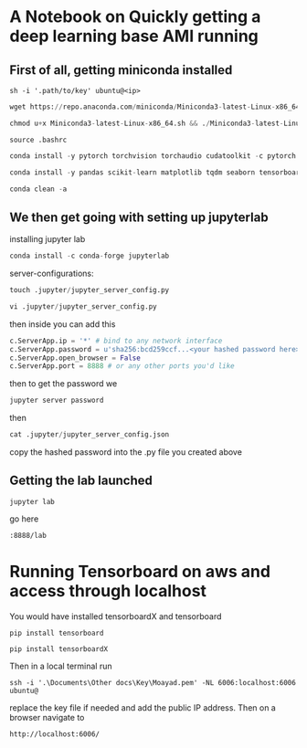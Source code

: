 # A Notebook on Quickly getting a deep learning base AMI running

## First of all, getting miniconda installed

~~~shell
sh -i '.path/to/key' ubuntu@<ip>
~~~

~~~python
wget https://repo.anaconda.com/miniconda/Miniconda3-latest-Linux-x86_64.sh
~~~

~~~python
chmod u+x Miniconda3-latest-Linux-x86_64.sh && ./Miniconda3-latest-Linux-x86_64.sh
~~~

~~~
source .bashrc
~~~

~~~python
conda install -y pytorch torchvision torchaudio cudatoolkit -c pytorch
~~~

~~~python
conda install -y pandas scikit-learn matplotlib tqdm seaborn tensorboard
~~~

~~~python
conda clean -a
~~~

## We then get going with setting up jupyterlab
installing jupyter lab

~~~python
conda install -c conda-forge jupyterlab
~~~
server-configurations:

~~~python
touch .jupyter/jupyter_server_config.py
~~~

~~~python
vi .jupyter/jupyter_server_config.py
~~~
then inside you can add this
~~~python
c.ServerApp.ip = '*' # bind to any network interface
c.ServerApp.password = u'sha256:bcd259ccf...<your hashed password here>'
c.ServerApp.open_browser = False
c.ServerApp.port = 8888 # or any other ports you'd like
~~~
then to get the password we 

~~~python
jupyter server password
~~~

then 
~~~python
cat .jupyter/jupyter_server_config.json
~~~
copy the hashed password into the .py file you created above

## Getting the lab launched

~~~
jupyter lab
~~~

go here 
~~~
:8888/lab
~~~

# Running Tensorboard on aws and access through localhost

You would have installed tensorboardX and tensorboard

~~~
pip install tensorboard
~~~

~~~
pip install tensorboardX
~~~

Then in a local terminal run 

~~~
ssh -i '.\Documents\Other docs\Key\Moayad.pem' -NL 6006:localhost:6006 ubuntu@
~~~
replace the key file if needed and add the public IP address. Then on a browser navigate to 

~~~
http://localhost:6006/
~~~

